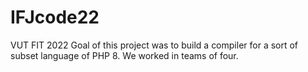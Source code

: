 # IFJcode22
VUT FIT 2022
Goal of this project was to build a compiler for a sort of subset language of PHP 8.
We worked in teams of four.
